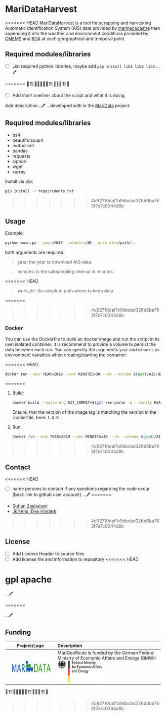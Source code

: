# MariDataHarvest

<<<<<<< HEAD
MariDataHarvest is a tool for scrapping and harvesting Automatic Identification System (AIS) data provided by [marinecadastre](https://marinecadastre.gov/AIS/) 
then appending it into the weather and environment conditions provided by [CMEMS](https://nrt.cmems-du.eu) and [RDA](rda.ucar.edu) at each geographical and temporal point.

## Required modules/libraries

- [ ] List required python libraries, maybe add `pip install lib1 lib2 lib3`
...🖊

=======
🚧🏗🚧👷🚧👷🚧🏗🚧👷🚧🏗🚧

- [ ] Add short oneliner about the script and what it is doing

Add description...🖊
...developed with in the [MariData](https://www.maridata.org) project.


## Required modules/libraries

- bs4
- beautifulsoup4
- motuclient
- pandas
- requests
- siphon
- wget
- xarray

Install via pip:

```sh
pip install -r requirements.txt
```
>>>>>>> 4d92710daf1b9dbdad326d6ba763f7e7c0344d9b

## Usage

Example:
```sh
python main.py --year=2019 --minutes=30 --work_dir=/path/..
```
both arguments are required:

>year: the year to download AIS-data.

>minutes: is the subsampling interval in minutes.

<<<<<<< HEAD
>work_dir: the absolute path where to keep data.

=======
>>>>>>> 4d92710daf1b9dbdad326d6ba763f7e7c0344d9b

### Docker

You can use the Dockerfile to build an docker image and run the script in its own isolated container. It is recommend to provide a volume to persist the data between each run. You can specify the arguments `year` and `minutes` as environment variables when creating/starting the container:

<<<<<<< HEAD
```sh
docker run --env YEAR=2019 --env MINUTES=30 --rm --volume $(pwd)/AIS-data:/data --name=mari-data_harvester 52north/mari-data_harvester:1.0.0
```
=======
1. Build:

   ```sh
   docker build --build-arg GIT_COMMIT=$(git rev-parse -q --verify HEAD) --build-arg BUILD_DATE=$(date -u +"%Y-%m-%dT%H:%M:%SZ") -t 52north/mari-data_harvester:1.0.0 .
   ```

   Ensure, that the version of the image tag is matching the version in the Dockerfile, here: `1.0.0`.

1. Run:

   ```sh
   docker run --env YEAR=2019 --env MINUTES=30 --rm --volume $(pwd)/AIS-data:/data --name=mari-data_harvester 52north/mari-data_harvester:1.0.0
   ```
>>>>>>> 4d92710daf1b9dbdad326d6ba763f7e7c0344d9b


## Contact

<<<<<<< HEAD
- [ ] name persons to contact if any questions regarding the code occur (best: link to github user account)
...🖊
=======
- [Sufian Zaabalawi](https://github.com/SufianZa)
- [Jürrens, Eike Hinderk](https://github.com/EHJ-52n)
>>>>>>> 4d92710daf1b9dbdad326d6ba763f7e7c0344d9b


## License

- [ ] Add License Header to source files
- [ ] Add license file and information to repository
<<<<<<< HEAD
# gpl apache 
...🖊

=======

...🖊


## Funding

| Project/Logo | Description |
| :-------------: | :------------- |
| [<img alt="MariData" align="middle" width="267" height="50" src="./img/maridata_logo.png"/>](https://www.maridata.rg/) | MariGeoRoute is funded by the German Federal Ministry of Economic Affairs and Energy (BMWi)[<img alt="BMWi" align="middle" width="144" height="72" src="./img/bmwi_logo_en.png"/>](https://www.bmvi.de/) |

🚧🏗🚧👷🚧👷🚧🏗🚧👷🚧🏗🚧
>>>>>>> 4d92710daf1b9dbdad326d6ba763f7e7c0344d9b
